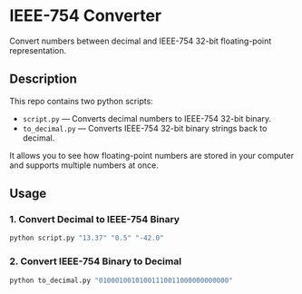 # IEEE-754 Converter

Convert numbers between decimal and IEEE-754 32-bit floating-point representation.

## Description

This repo contains two python scripts:

- `script.py` — Converts decimal numbers to IEEE-754 32-bit binary.
- `to_decimal.py` — Converts IEEE-754 32-bit binary strings back to decimal.

It allows you to see how floating-point numbers are stored in your computer and supports multiple numbers at once.

## Usage

### 1. Convert Decimal to IEEE-754 Binary

```bash
python script.py "13.37" "0.5" "-42.0"
```

### 2. Convert IEEE-754 Binary to Decimal

```bash
python to_decimal.py "01000100101001110011000000000000"
```
